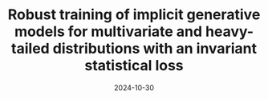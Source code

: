 ---
title: "Robust training of implicit generative models for multivariate and heavy-tailed distributions with an invariant statistical loss"
collection: publications
category: manuscripts
permalink: /publication/2024-10-30-pattern-recognition
#excerpt: 'This paper is about the number 1. The number 2 is left for future work.'
date: 2024-10-30
venue: 'Journal of Machine Learning Research (under review)'
#slidesurl: 'http://academicpages.github.io/files/slides1.pdf'
paperurl: 'https://arxiv.org/pdf/2410.22381'
#citation: 'Your Name, You. (2009). &quot;Paper Title Number 1.&quot; <i>Journal 1</i>. 1(1).'
---